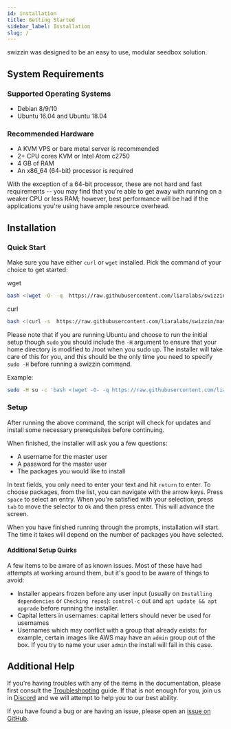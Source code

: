 ```yaml
---
id: installation
title: Getting Started
sidebar_label: Installation
slug: /
---
```


swizzin was designed to be an easy to use, modular seedbox solution.

## System Requirements

### Supported Operating Systems

- Debian 8/9/10
- Ubuntu 16.04 and Ubuntu 18.04

### Recommended Hardware

- A KVM VPS or bare metal server is recommended
- 2+ CPU cores KVM or Intel Atom c2750
- 4 GB of RAM
- An x86_64 (64-bit) processor is required

With the exception of a 64-bit processor, these are not hard and fast requirements -- you may find that you're able to get away with running on a weaker CPU or less RAM; however, best performance will be had if the applications you're using have ample resource overhead.

## Installation

### Quick Start

Make sure you have either `curl` or `wget` installed. Pick the command of your choice to get started:

wget
```bash
bash <(wget -O- -q  https://raw.githubusercontent.com/liaralabs/swizzin/master/setup.sh)
```

curl
```bash
bash <(curl -s  https://raw.githubusercontent.com/liaralabs/swizzin/master/setup.sh)
```

Please note that if you are running Ubuntu and choose to run the initial setup though `sudo` you should include the `-H` argument to ensure that your home directory is modified to /root when you sudo up. The installer will take care of this for you, and this should be the only time you need to specify `sudo -H` before running a swizzin command.

Example:

```bash
sudo -H su -c 'bash <(wget -O- -q https://raw.githubusercontent.com/liaralabs/swizzin/master/setup.sh)'
```

### Setup

After running the above command, the script will check for updates and install some necessary prerequisites before continuing.

When finished, the installer will ask you a few questions:

- A username for the master user
- A password for the master user
- The packages you would like to install

In text fields, you only need to enter your text and hit `return` to enter. To choose packages, from the list, you can navigate with the arrow keys. Press `space` to select an entry. When you're satisfied with your selection, press `tab` to move the selector to `Ok` and then press enter. This will advance the screen.

When you have finished running through the prompts, installation will start. The time it takes will depend on the number of packages you have selected.

#### Additional Setup Quirks

A few items to be aware of as known issues. Most of these have had attempts at working around them, but it's good to be aware of things to avoid:

- Installer appears frozen before any user input (usually on `Installing dependencies` or `Checking repos`): `control-c` out and `apt update && apt upgrade` before running the installer.
- Capital letters in usernames: capital letters should never be used for usernames
- Usernames which may conflict with a group that already exists: for example, certain images like AWS may have an `admin` group out of the box. If you try to name your user `admin` the install will fail in this case.

## Additional Help

If you're having troubles with any of the items in the documentation, please first consult the [Troubleshooting](/guides/troubleshooting) guide. If that is not enough for you, join us in [Discord](https://discord.gg/2esbu2N) and we will attempt to help you to our best ability.

If you have found a bug or are having an issue, please open an [issue on GitHub](https://github.com/liaralabs/swizzin/issues/new/choose).